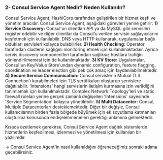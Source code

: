 ### 2- Consul Service Agent Nedir? Neden Kullanılır?
Consul Service Agent, HashiCorp tarafından geliştirilen bir hizmet keşfi ve yönetim aracıdır. Consul Service Agent, aşağıdaki görevleri yerine getirir:
**1) Service Discovery:** Consul'un clientları API ya da MySQL gibi servisleri register edebilir ve diğer clientlar da Consul'u verilen servisin sağlayıcılarını keşfetmek için kullanılabilir. DNS veya HTTP kullanarak, uygulamalar bağlı oldukları servisleri kolayca bulabilirler.
**2) Health Checking:** Operator tarafından clusterın sağlığını monitoring etmek için kullanılmaktadaır. Ayrıca servis discovery componentleri tarafından sağlıksız hostlara trafiğin yönlendirilmemesi için de kullanılmaktadır.
**3) KV Store:** Uygulamalar, Consul'un Key/Value Store'undan dynamic configuration, feature flagging, coordination ve leader election gibi pek çok amaç için faydanılabilmektedir.
**4) Secure Service Communication:** Consul servislerin Mutual TLS Connection'ı kurabilmeleri için TLS sertifikaları oluşturup servislere dağıtılabilir. 'Intensions' hangi servislerin iletişim kurmasına izin verildiğini tanımlamak için kullanılmaktadır. Complex Network Topology'leri ve static firewall ruleları yerine gerçek zamanlı değişeilen 'Intensions' sayesinde 'Service Segmentation' kolayca yönetilebilir.
**5) Multi Datacenter:** Consul, Multiple Datacenterları desteklemektedir. Diğer bir değişle, Consul kullanıcılarının birden fazla bölgede büyümek için ek soyutlama katmanları oluşturma konusunda endişelenmemeleri gerektiği anlamına gelmektedir.

Kısaca özetlemek gerekirse, Consul Service Agent dağıtık sistemlerde hizmetlerin keşfedilmesi, izlenmesi ve yönetilmesi için kullanılan bir yazılımdır.

-> Consul Service Agent'in nasıl kullanıldığını öğreneceğimiz sonraki adıma geçebilirsiniz.